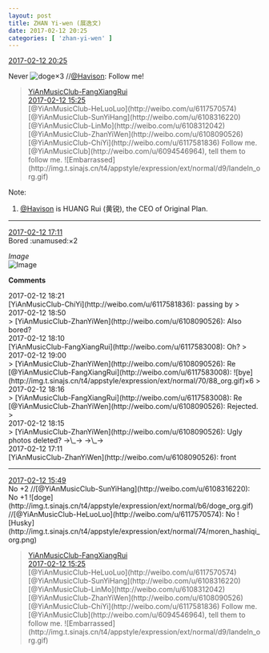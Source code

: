 ```yaml
---
layout: post
title: ZHAN Yi-wen (展逸文)
date: 2017-02-12 20:25
categories: [ 'zhan-yi-wen' ]
---
```


<div class="weibo-info">
  <a href="http://weibo.com/6108090526/Evea7annS">2017-02-12 20:25</a>
</div>

Never ![doge](http://img.t.sinajs.cn/t4/appstyle/expression/ext/normal/b6/doge_org.gif)×3 //[@Havison](http://weibo.com/havison): Follow me!

<!-- more -->

> <div class="weibo-post-name">
>   <a href="http://www.weibo.com/u/6117583008">YiAnMusicClub-FangXiangRui</a>
> </div>
> <div class="weibo-info">
>   <a href="http://www.weibo.com/6117583008/Evcc87fXL">2017-02-12 15:25</a>
> </div>  
> [@YiAnMusicClub-HeLuoLuo](http://weibo.com/u/6117570574) [@YiAnMusicClub-SunYiHang](http://weibo.com/u/6108316220) [@YiAnMusicClub-LinMo](http://weibo.com/u/6108312042) [@YiAnMusicClub-ZhanYiWen](http://weibo.com/u/6108090526) [@YiAnMusicClub-ChiYi](http://weibo.com/u/6117581836) Follow me. [@YiAnMusicClub](http://weibo.com/u/6094546964), tell them to follow me. ![Embarrassed](http://img.t.sinajs.cn/t4/appstyle/expression/ext/normal/d9/landeln_org.gif)

Note:  
1. [@Havison](http://weibo.com/havison) is HUANG Rui (黄锐), the CEO of Original Plan.

---

<div class="weibo-info">
  <a href="http://weibo.com/6108090526/EvcTlfXlU">2017-02-12 17:11</a>
</div>
Bored :unamused:×2

*Image*  
![Image](http://wx3.sinaimg.cn/mw690/006FmVn8ly1fcnsvlmir7j30qo0zk48r.jpg)

**Comments**

<div class="weibo-info">2017-02-12 18:21</div>
[YiAnMusicClub-ChiYi](http://weibo.com/u/6117581836): passing by
> <div class="weibo-info">2017-02-12 18:50</div>
> [YiAnMusicClub-ZhanYiWen](http://weibo.com/u/6108090526): Also bored?

<div class="weibo-info">2017-02-12 18:10</div>
[YiAnMusicClub-FangXiangRui](http://weibo.com/u/6117583008): Oh?
> <div class="weibo-info">2017-02-12 19:00</div>
> [YiAnMusicClub-ZhanYiWen](http://weibo.com/u/6108090526): Re [@YiAnMusicClub-FangXiangRui](http://weibo.com/u/6117583008): ![bye](http://img.t.sinajs.cn/t4/appstyle/expression/ext/normal/70/88_org.gif)×6
> <div class="weibo-info">2017-02-12 18:16</div>
> [YiAnMusicClub-FangXiangRui](http://weibo.com/u/6117583008): Re [@YiAnMusicClub-ZhanYiWen](http://weibo.com/u/6108090526): Rejected.
> <div class="weibo-info">2017-02-12 18:15</div>
> [YiAnMusicClub-ZhanYiWen](http://weibo.com/u/6108090526): Ugly photos deleted? →\_→ →\_→

<div class="weibo-info">2017-02-12 17:11</div>
[YiAnMusicClub-ZhanYiWen](http://weibo.com/u/6108090526): front

---

<div class="weibo-info">
  <a href="http://weibo.com/6108090526/EvclYfhRr">2017-02-12 15:49</a>
</div>
No +2 //[@YiAnMusicClub-SunYiHang](http://weibo.com/u/6108316220): No +1 ![doge](http://img.t.sinajs.cn/t4/appstyle/expression/ext/normal/b6/doge_org.gif) //[@YiAnMusicClub-HeLuoLuo](http://weibo.com/u/6117570574): No ![Husky](http://img.t.sinajs.cn/t4/appstyle/expression/ext/normal/74/moren_hashiqi_org.png)

> <div class="weibo-post-name">
>   <a href="http://www.weibo.com/u/6117583008">YiAnMusicClub-FangXiangRui</a>
> </div>
> <div class="weibo-info">
>   <a href="http://www.weibo.com/6117583008/Evcc87fXL">2017-02-12 15:25</a>
> </div>  
> [@YiAnMusicClub-HeLuoLuo](http://weibo.com/u/6117570574) [@YiAnMusicClub-SunYiHang](http://weibo.com/u/6108316220) [@YiAnMusicClub-LinMo](http://weibo.com/u/6108312042) [@YiAnMusicClub-ZhanYiWen](http://weibo.com/u/6108090526) [@YiAnMusicClub-ChiYi](http://weibo.com/u/6117581836) Follow me. [@YiAnMusicClub](http://weibo.com/u/6094546964), tell them to follow me. ![Embarrassed](http://img.t.sinajs.cn/t4/appstyle/expression/ext/normal/d9/landeln_org.gif)
